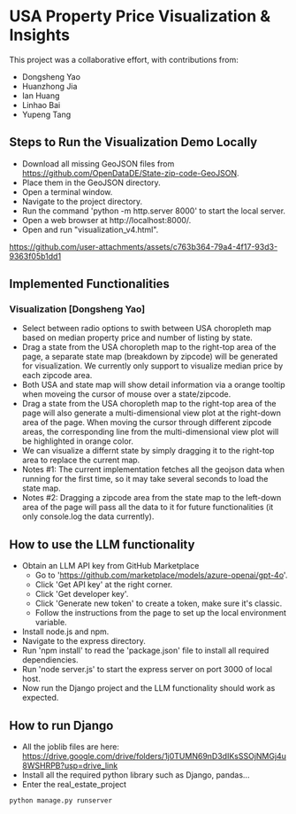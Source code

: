 # USA Property Price Visualization & Insights

This project was a collaborative effort, with contributions from:
- Dongsheng Yao
- Huanzhong Jia
- Ian Huang
- Linhao Bai
- Yupeng Tang


## Steps to Run the Visualization Demo Locally

- Download all missing GeoJSON files from https://github.com/OpenDataDE/State-zip-code-GeoJSON.
- Place them in the GeoJSON directory.
- Open a terminal window.
- Navigate to the project directory.
- Run the command 'python -m http.server 8000' to start the local server.
- Open a web browser at http://localhost:8000/.
- Open and run "visualization_v4.html".

https://github.com/user-attachments/assets/c763b364-79a4-4f17-93d3-9363f05b1dd1

## Implemented Functionalities

### Visualization [Dongsheng Yao]

- Select between radio options to swith between USA choropleth map based on median property price and number of listing by state.
- Drag a state from the USA choropleth map to the right-top area of the page, a separate state map (breakdown by zipcode) will be generated for visualization. We currently only support to visualize median price by each zipcode area.
- Both USA and state map will show detail information via a orange tooltip when moveing the cursor of mouse over a state/zipcode.
- Drag a state from the USA choropleth map to the right-top area of the page will also generate a multi-dimensional view plot at the right-down area of the page. When moving the cursor through different zipcode areas, the corresponding line from the multi-dimensional view plot will be highlighted in orange color.
- We can visualize a differnt state by simply dragging it to the right-top area to replace the current map.
- Notes #1: The current implementation fetches all the geojson data when running for the first time, so it may take several seconds to load the state map.
- Notes #2: Dragging a zipcode area from the state map to the left-down area of the page will pass all the data to it for future functionalities (it only console.log the data currently).


## How to use the LLM functionality
- Obtain an LLM API key from GitHub Marketplace
  - Go to 'https://github.com/marketplace/models/azure-openai/gpt-4o'.
  - Click 'Get API key' at the right corner.
  - Click 'Get developer key'.
  - Click 'Generate new token' to create a token, make sure it's classic.
  - Follow the instructions from the page to set up the local environment variable.
- Install node.js and npm.
- Navigate to the express directory.
- Run 'npm install' to read the 'package.json' file to install all required dependiencies.
- Run 'node server.js' to start the express server on port 3000 of local host.
- Now run the Django project and the LLM functionality should work as expected.

## How to run Django
- All the joblib files are here: https://drive.google.com/drive/folders/1j0TUMN69nD3dIKsSSOjNMGj4u8WSHRPB?usp=drive_link
- Install all the required python library such as Django, pandas...
- Enter the real_estate_project
```
python manage.py runserver
